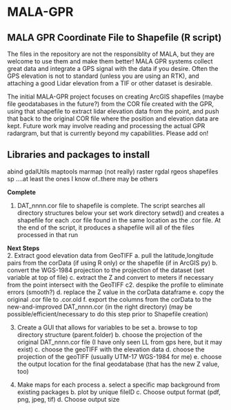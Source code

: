 # MALA-GPR
<H2>MALA GPR Coordinate File to Shapefile (R script)</H2>
      The files in the repository are not the responsiblity of MALA, 
      but they are welcome to use them and make them better!
MALA GPR systems collect great data and integrate a GPS signal with the data if you desire.  Often the GPS elevation is not to standard (unless you are using an RTK), and attaching a good Lidar elevation from a TIF or other dataset is desirable.  

The initial MALA-GPR project focuses on creating ArcGIS shapefiles (maybe file geodatabases in the future?) from the COR file created with the GPR, using that shapefile to extract lidar elevation data from the point, and push that back to the original COR file where the position and elevation data are kept.   Future work may involve reading and processing the actual GPR radargram, but that is currently beyond my capabilities.  Please add on!

<h2>Libraries and packages to install</h2>
      abind
      gdalUtils
      maptools
      marmap (not really)
      raster
      rgdal
      rgeos
      shapefiles
      sp
      ....at least the ones I know of..there may be others
      

<b>Complete</b></br>
1.  DAT_nnnn.cor file to shapefile is complete.
      The script searches all directory structures below your set work directory setwd() and creates a shapefile for each .cor file found in the same location as the .cor file.
      At the end of the script, it produces a shapefile will all of the files processed in that run

<b>Next Steps</b></br>
2. Extract good elevation data from GeoTIFF
    a.  pull the latitude,longitude pairs from the corData (if using R only) or the shapefile (if in ArcGIS py)
    b.  convert the WGS-1984 projection to the projection of the dataset (set variable at top of file)
    c.  extract the Z and convert to meters if necessary from the point intersect with the GeoTIFF 
    c2. despike the profile to eliminate errors (smooth?)
    d.  replace the Z value in the corData dataframe
    e.  copy the original .cor file to .cor.old
    f.  export the columns from the corData to the new-and-improved DAT_nnnn.cor (in the right directory)
    (may be possible/efficient/necessary to do this step prior to Shapefile creation)
    
3.  Create a GUI that allows for variables to be set
    a.  browse to top directory structure (parent.folder)
    b.  choose the projection of the original DAT_nnnn.cor file (I have only seen LL from gps here, but it may exist)
    c.  choose the geoTIFF with the elevation data
    d.  choose the projection of the geoTIFF (usually UTM-17 WGS-1984 for me)
    e.  choose the output location for the final geodatabase (that has the new Z value, too)
    
4.  Make maps for each process
    a.  select a specific map background from existing packages
    b.  plot by unique fileID
    c.  Choose output format (pdf, png, jpeg, tif)
    d.  Choose output size
    
    
